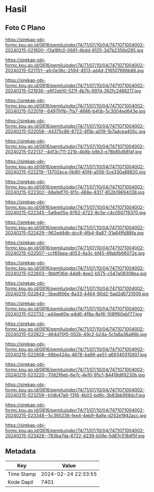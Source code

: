# Hasil

## Foto C Plano

https://sirekap-obj-formc.kpu.go.id/0816/pemilu/pdpr/74/71/07/10/04/7471071004002-20240215-021600--f3a18fc0-0661-4bdd-8125-3d7b2356d285.jpg

https://sirekap-obj-formc.kpu.go.id/0816/pemilu/pdpr/74/71/07/10/04/7471071004002-20240215-021701--a1c0e36c-2594-4513-ad4d-216507666b86.jpg

https://sirekap-obj-formc.kpu.go.id/0816/pemilu/pdpr/74/71/07/10/04/7471071004002-20240215-021936--e6f2eb10-521f-4b7b-997d-362fc2466217.jpg

https://sirekap-obj-formc.kpu.go.id/0816/pemilu/pdpr/74/71/07/10/04/7471071004002-20240215-022019--649791fb-7fa7-4686-b40b-5c3004ed643e.jpg

https://sirekap-obj-formc.kpu.go.id/0816/pemilu/pdpr/74/71/07/10/04/7471071004002-20240215-022058--44375c86-8722-4f5b-a019-1b7adcea400c.jpg

https://sirekap-obj-formc.kpu.go.id/0816/pemilu/pdpr/74/71/07/10/04/7471071004002-20240215-022137--4d13c711-221b-4b8b-b9b3-e78b85d58faf.jpg

https://sirekap-obj-formc.kpu.go.id/0816/pemilu/pdpr/74/71/07/10/04/7471071004002-20240215-022219--13702eca-0b80-40f4-a556-5ce330a88820.jpg

https://sirekap-obj-formc.kpu.go.id/0816/pemilu/pdpr/74/71/07/10/04/7471071004002-20240215-022302--68e9df70-6f1c-468e-8317-852b19694038.jpg

https://sirekap-obj-formc.kpu.go.id/0816/pemilu/pdpr/74/71/07/10/04/7471071004002-20240215-022345--5afbe05a-9762-4722-8c5e-c4c050719370.jpg

https://sirekap-obj-formc.kpu.go.id/0816/pemilu/pdpr/74/71/07/10/04/7471071004002-20240215-022429--962ed4db-dcc8-4fb4-8a87-31a64ffd88fa.jpg

https://sirekap-obj-formc.kpu.go.id/0816/pemilu/pdpr/74/71/07/10/04/7471071004002-20240215-022507--ccf85bea-d053-4a3c-bf45-49abfb66072e.jpg

https://sirekap-obj-formc.kpu.go.id/0816/pemilu/pdpr/74/71/07/10/04/7471071004002-20240215-022603--9bbff36d-44d8-4ee2-b575-c547a08308ea.jpg

https://sirekap-obj-formc.kpu.go.id/0816/pemilu/pdpr/74/71/07/10/04/7471071004002-20240215-022643--5bed956e-8a33-4464-90d2-5ad2d6721009.jpg

https://sirekap-obj-formc.kpu.go.id/0816/pemilu/pdpr/74/71/07/10/04/7471071004002-20240215-022732--a44ee60e-e4d6-4f8a-8e16-108ff60ebf77.jpg

https://sirekap-obj-formc.kpu.go.id/0816/pemilu/pdpr/74/71/07/10/04/7471071004002-20240215-022822--464d70f5-002b-49c2-b24a-5cfa6a38a96b.jpg

https://sirekap-obj-formc.kpu.go.id/0816/pemilu/pdpr/74/71/07/10/04/7471071004002-20240215-022908--68be424a-4678-4a99-ae51-a69340315907.jpg

https://sirekap-obj-formc.kpu.go.id/0816/pemilu/pdpr/74/71/07/10/04/7471071004002-20240215-023220--7082f6eb-6e7c-4e10-95c1-84419d69230b.jpg

https://sirekap-obj-formc.kpu.go.id/0816/pemilu/pdpr/74/71/07/10/04/7471071004002-20240215-023259--b1db47a9-1316-4b03-bd9c-3b83bb958dcf.jpg

https://sirekap-obj-formc.kpu.go.id/0816/pemilu/pdpr/74/71/07/10/04/7471071004002-20240215-023348--5c365236-fee4-4eb9-8a9a-d252e1942acc.jpg

https://sirekap-obj-formc.kpu.go.id/0816/pemilu/pdpr/74/71/07/10/04/7471071004002-20240215-023428--783ba7da-6722-4239-b09e-5d87c518df5f.jpg


## Metadata

| Key        | Value               |
| ---------- | ------------------- |
| Time Stamp | 2024-02-24 22:33:55 |
| Kode Dapil | 7401                |



